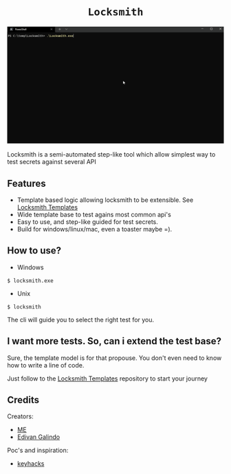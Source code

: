 <h1 align=center><code>Locksmith</code></h1>
<p align=center>
  <img src="assets/locksmith.gif"/>
</p>

Locksmith is a semi-automated step-like tool which allow simplest way to test secrets against several API

## Features
- Template based logic allowing locksmith to be extensible. See [Locksmith Templates](https://github.com/rodrigoramosrs/locksmith-templates)
- Wide template base to test agains most common api's 
- Easy to use, and step-like guided for test secrets.
- Build for windows/linux/mac, even a toaster maybe =). 

## How to use?

- Windows 
```console
$ locksmith.exe
```

- Unix

```console
$ locksmith
```

The cli will guide you to select the right test for you.

## I want more tests. So, can i extend the test base?

Sure, the template model is for that propouse. You don't even need to know how to write a line of code.

Just follow to the [Locksmith Templates](https://github.com/rodrigoramosrs/locksmith-templates) repository to start your journey


## Credits

Creators:
- [ME](https://github.com/rodrigoramosrs) 
- [Edivan Galindo](https://github.com/edivangalindo)


Poc's and inspiration:
-  [keyhacks](https://github.com/streaak/keyhacks)